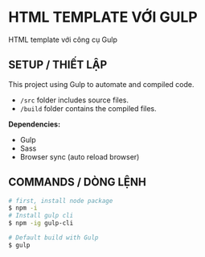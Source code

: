 # HTML TEMPLATE VỚI GULP

HTML template với công cụ Gulp


## SETUP / THIẾT LẬP

This project using Gulp to automate and compiled code.

+ `/src` folder includes source files.
+ `/build` folder contains the compiled files.

**Dependencies:**
+ Gulp
+ Sass
+ Browser sync (auto reload browser)

## COMMANDS / DÒNG LỆNH

``` bash
# first, install node package
$ npm -i
# Install gulp cli
$ npm -ig gulp-cli

# Default build with Gulp
$ gulp
```